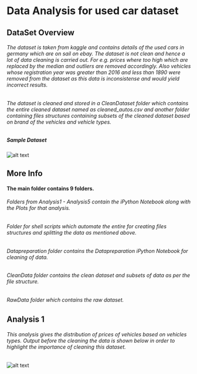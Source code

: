 # Data Analysis for used car dataset
## DataSet Overview
###### The dataset is taken from kaggle and contains details of the used cars in germany which are on sail on ebay. The dataset is not clean and hence a lot of data cleaning is carried out. For e.g. prices where too high which are replaced by the median and outliers are removed accordingly. Also vehicles whose registration year was greater than 2016 and less than 1890 were removed from the dataset as this data is inconsistense and would yield incorrect results.
###### The dataset is cleaned and stored in a CleanDataset folder which contains the entire cleaned dataset named as cleaned_autos.csv and another folder containing files structures containing subsets of the cleaned dataset based on brand of the vehicles and vehicle types.
##### Sample Dataset
![alt text](https://github.com/ajaymache/DataAnalysisUsingPython/blob/master/DAUP-Project/DataPreparation/Plots/Screen%20Shot%202016-12-10%20at%2012.04.52%20PM.png "Logo Title Text 1")
## More Info
#### The main folder contains 9 folders.
###### Folders from Analysis1 - Analysis5 contain the iPython Notebook along with the Plots for that analysis.
###### Folder for shell scripts which automate the entire for creating files structures and splitting the data as mentioned above.
###### Datapreparation folder contains the Datapreparation iPython Notebook for cleaning of data.
###### CleanData folder contains the clean dataset and subsets of data as per the file structure.
###### RawData folder which contains the raw dataset.
## Analysis 1
###### This analysis gives the distribution of prices of vehicles based on vehicles types. Output before the cleaning the data is shown below in order to highlight the importance of cleaning this dataset.
![alt text](https://github.com/ajaymache/DataAnalysisUsingPython/blob/master/DAUP-Project/DataPreparation/Plots/vehicle-distribution.png "Logo Title Text 1")
